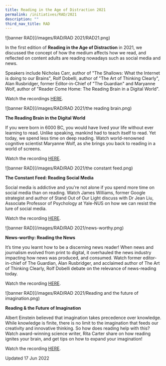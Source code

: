 ```yaml
---
title: Reading in the Age of Distraction 2021
permalink: /initiatives/RAD/2021
description: ""
third_nav_title: RAD
---
```

![banner RAD](/images/RAD/RAD 2021/RAD21.png)

In the first edition of **Reading in the Age of Distraction** in 2021, we discussed the concept of how the medium affects how we read, and reflected on content adults are reading nowadays such as social media and news. 

Speakers include Nicholas Carr, author of "The Shallows: What the Internet is doing to our Brains", Rolf Dobelli, author of "The Art of Thinking Clearly", Alan Rusbridger, former Editor-in-Chief of "The Guardian" and Maryanne Wolf, author of "Reader Come Home: The Reading Brain in a Digital World".

Watch the recordings [HERE](https://www.youtube.com/playlist?list=PLJlLW0qKYHTOqPxC7r4BMBjRK0bUJEZXi).

![banner RAD](/images/RAD/RAD 2021/the reading  brain.png)


**The Reading Brain in the Digital World**

If you were born in 6000 BC, you would have lived your life without ever learning to read. Unlike speaking, mankind had to teach itself to read. Yet today, we spend less time on deep reading. Watch world-renowned cognitive scientist Maryanne Wolf, as she brings you back to reading in a world of screens.

Watch the recording [HERE](https://www.youtube.com/watch?v=B_00DBTUT2E&list=PLJlLW0qKYHTOqPxC7r4BMBjRK0bUJEZXi&index=2).

![banner RAD](/images/RAD/RAD 2021/the constant feed.png)

**The Constant Feed: Reading Social Media** 

Social media is addictive and you're not alone if you spend more time on social media than on reading. Watch James Williams, former Google strategist and author of Stand Out of Our Light discuss with Dr Jean Liu, Associate Professor of Psychology at Yale-NUS on how we can resist the lure of social media.

Watch the recording [HERE](https://www.youtube.com/watch?v=jL703ML2LC8&list=PLJlLW0qKYHTOqPxC7r4BMBjRK0bUJEZXi&index=3).

![banner RAD](/images/RAD/RAD 2021/news-worthy.png)

**News-worthy: Reading the News** 

It’s time you learnt how to be a discerning news reader! When news and journalism evolved from print to digital, it overhauled the news industry impacting how news was produced, and consumed. Watch former editor-in-chief of The Guardian, Alan Rusbridger, and acclaimed author of The Art of Thinking Clearly, Rolf Dobelli debate on the relevance of news-reading today.

Watch the recording [HERE](https://www.youtube.com/watch?v=SRRHHRJn-88&list=PLJlLW0qKYHTOqPxC7r4BMBjRK0bUJEZXi&index=4).

![banner RAD](/images/RAD/RAD 2021/Reading and the future of imagination.png)

**Reading & the Future of Imagination**

Albert Einstein believed that imagination takes precedence over knowledge. While knowledge is finite, there is no limit to the imagination that feeds our creativity and innovative thinking. So how does reading help with this? Watch award-winning science writer, Rita Carter share on how reading ignites your brain, and get tips on how to expand your imagination!

Watch the recording [HERE](https://www.youtube.com/watch?v=OIzKbn6qbPU&list=PLJlLW0qKYHTOqPxC7r4BMBjRK0bUJEZXi&index=5).

Updated 17 Jun 2022